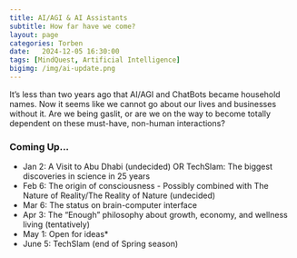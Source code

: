 ```yaml
---
title: AI/AGI & AI Assistants
subtitle: How far have we come?
layout: page
categories: Torben
date:   2024-12-05 16:30:00
tags: [MindQuest, Artificial Intelligence]
bigimg: /img/ai-update.png
---
```


It’s less than two years ago that AI/AGI and ChatBots became household names. Now it seems like we cannot go about our lives and businesses without it. Are we being gaslit, or are we on the way to become totally dependent on these must-have, non-human interactions?

### Coming Up...

- Jan 2: A Visit to Abu Dhabi (undecided) OR TechSlam: The biggest discoveries in science in 25 years
- Feb 6: The origin of consciousness - Possibly combined with The Nature of Reality/The Reality of Nature (undecided)
- Mar 6: The status on brain-computer interface
- Apr 3: The “Enough” philosophy about growth, economy, and wellness living (tentatively)
- May 1: Open for ideas*
- June 5: TechSlam (end of Spring season)